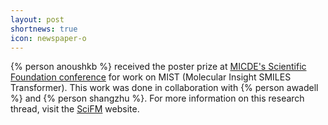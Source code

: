```yaml
---
layout: post
shortnews: true
icon: newspaper-o
---
```


{% person anoushkb %} received the poster prize at [MICDE's Scientific Foundation conference](https://micde.umich.edu/news-events/annual-symposia/2024-symposium) for work on MIST (Molecular Insight SMILES Transformer). This work was done in collaboration with {% person awadell %} and {% person shangzhu %}. For more information on this research thread, visit the [SciFM](https://scifm.ai/projects/a_catalyst) website.
